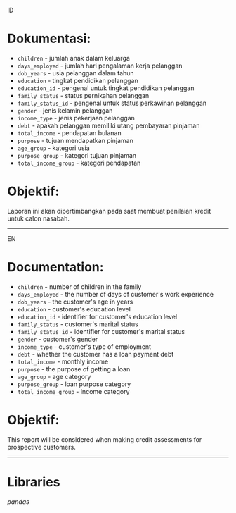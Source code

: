 ID
# Dokumentasi:
- `children` - jumlah anak dalam keluarga
- `days_employed` - jumlah hari pengalaman kerja pelanggan
- `dob_years` - usia pelanggan dalam tahun
- `education` - tingkat pendidikan pelanggan
- `education_id` - pengenal untuk tingkat pendidikan pelanggan
- `family_status` - status pernikahan pelanggan
- `family_status_id` - pengenal untuk status perkawinan pelanggan
- `gender` - jenis kelamin pelanggan
- `income_type` - jenis pekerjaan pelanggan
- `debt` - apakah pelanggan memiliki utang pembayaran pinjaman
- `total_income` - pendapatan bulanan
- `purpose` - tujuan mendapatkan pinjaman
- `age_group` - kategori usia
- `purpose_group` - kategori tujuan pinjaman
- `total_income_group` - kategori pendapatan

# Objektif:
Laporan ini akan dipertimbangkan pada saat membuat penilaian kredit untuk calon nasabah.

-----------------------------------------------
EN
# Documentation:
- `children` - number of children in the family
- `days_employed` - the number of days of customer's work experience
- `dob_years` - the customer's age in years
- `education` - customer's education level
- `education_id` - identifier for customer's education level
- `family_status` - customer's marital status
- `family_status_id` - identifier for customer's marital status
- `gender` - customer's gender
- `income_type` - customer's type of employment
- `debt` - whether the customer has a loan payment debt
- `total_income` - monthly income
- `purpose` - the purpose of getting a loan
- `age_group` - age category
- `purpose_group` - loan purpose category
- `total_income_group` - income category

# Objektif:
This report will be considered when making credit assessments for prospective customers.

-----------------------------------------------

# Libraries
*pandas*
